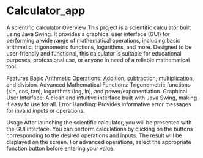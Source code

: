 # Calculator_app
A scientific calculator
Overview
This project is a scientific calculator built using Java Swing. It provides a graphical user interface (GUI) for performing a wide range of mathematical operations, including basic arithmetic, trigonometric functions, logarithms, and more. Designed to be user-friendly and functional, this calculator is suitable for educational purposes, professional use, or anyone in need of a reliable mathematical tool.

Features
Basic Arithmetic Operations: Addition, subtraction, multiplication, and division.
Advanced Mathematical Functions: Trigonometric functions (sin, cos, tan), logarithms (log, ln), and power/exponentiation.
Graphical User Interface: A clean and intuitive interface built with Java Swing, making it easy to use for all.
Error Handling: Provides informative error messages for invalid inputs or operations.

Usage
After launching the scientific calculator, you will be presented with the GUI interface. You can perform calculations by clicking on the buttons corresponding to the desired operations and inputs. The result will be displayed on the screen. For advanced operations, select the appropriate function button before entering your value.
